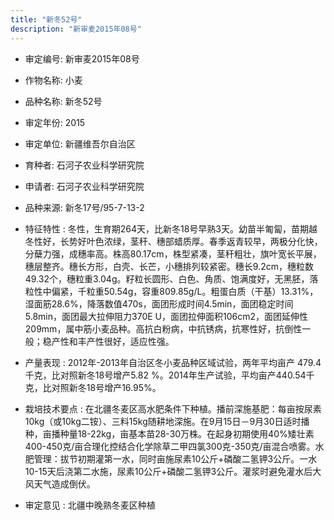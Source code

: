```yaml
---
title: "新冬52号"
description: "新审麦2015年08号"
---
```

* 审定编号:  新审麦2015年08号

*  作物名称:  小麦

*  品种名称:  新冬52号

*  审定年份:  2015

*  审定单位:  新疆维吾尔自治区

* 育种者:  石河子农业科学研究院

*  申请者:  石河子农业科学研究院

*  品种来源:  新冬17号/95-7-13-2

*  特征特性 : 
冬性，生育期264天，比新冬18号早熟3天。幼苗半匍匐，苗期越冬性好，长势好叶色浓绿，茎秆、穗部蜡质厚。春季返青较早，两极分化快，分蘖力强，成穗率高。株高80.17cm，株型紧凑，茎秆粗壮，旗叶宽长平展，穗层整齐。穗长方形，白壳、长芒，小穗排列较紧密。穗长9.2cm，穗粒数49.32个，穗粒重3.04g。籽粒长圆形、白色、角质、饱满度好，无黑胚，落粒性中偏紧，千粒重50.54g，容重809.85g/L。粗蛋白质（干基）13.31%，湿面筋28.6%，降落数值470s，面团形成时间4.5min，面团稳定时间5.8min，面团最大拉伸阻力370E U，面团拉伸面积106cm2，面团延伸性209mm，属中筋小麦品种。高抗白粉病，中抗锈病，抗寒性好，抗倒性一般；稳产性和丰产性很好，适应性强。
 
*  产量表现 : 
2012年-2013年自治区冬小麦品种区域试验，两年平均亩产 479.4千克，比对照新冬18号增产5.82 %。2014年生产试验，平均亩产440.54千克，比对照新冬18号增产16.95%。

*  栽培技术要点 : 
在北疆冬麦区高水肥条件下种植。播前深施基肥：每亩按尿素10kg（或10kg二铵）、三料15kg随耕地深施。在9月15日－9月30日适时播种，亩播种量18-22kg，亩基本苗28-30万株。在起身初期使用40%矮壮素400-450克/亩合理化控结合化学除草二甲四氯300克-350克/亩混合喷雾。水肥管理：拔节初期灌第一水，同时亩施尿素10公斤+磷酸二氢钾3公斤。一水10-15天后浇第二水施，尿素10公斤+磷酸二氢钾3公斤。灌浆时避免灌水后大风天气造成倒伏。

*  审定意见 : 
北疆中晚熟冬麦区种植
